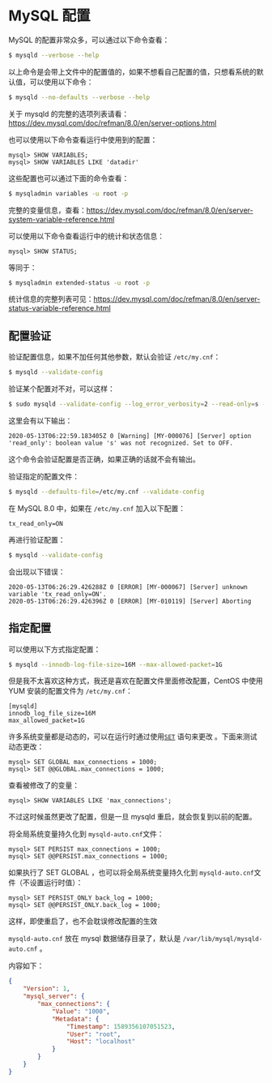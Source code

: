 # MySQL 配置

MySQL 的配置非常众多，可以通过以下命令查看：

```bash
$ mysqld --verbose --help
```

以上命令是会带上文件中的配置值的，如果不想看自己配置的值，只想看系统的默认值，可以使用以下命令：

```bash
$ mysqld --no-defaults --verbose --help
```

关于 mysqld 的完整的选项列表请看：https://dev.mysql.com/doc/refman/8.0/en/server-options.html

也可以使用以下命令查看运行中使用到的配置：

```mysql
mysql> SHOW VARIABLES;
mysql> SHOW VARIABLES LIKE 'datadir'
```

这些配置也可以通过下面的命令查看：

```bash
$ mysqladmin variables -u root -p
```

完整的变量信息，查看：https://dev.mysql.com/doc/refman/8.0/en/server-system-variable-reference.html

可以使用以下命令查看运行中的统计和状态信息：

```mysql
mysql> SHOW STATUS;
```

等同于：

```bash
$ mysqladmin extended-status -u root -p
```

统计信息的完整列表可见：https://dev.mysql.com/doc/refman/8.0/en/server-status-variable-reference.html





## 配置验证

验证配置信息，如果不加任何其他参数，默认会验证 `/etc/my.cnf`：

```bash
$ mysqld --validate-config
```

验证某个配置对不对，可以这样：

```bash
$ sudo mysqld --validate-config --log_error_verbosity=2 --read-only=s --transaction_read_only=true
```

这里会有以下输出：

```
2020-05-13T06:22:59.183405Z 0 [Warning] [MY-000076] [Server] option 'read_only': boolean value 's' was not recognized. Set to OFF.
```

这个命令会验证配置是否正确，如果正确的话就不会有输出。

验证指定的配置文件：

```bash
$ mysqld --defaults-file=/etc/my.cnf --validate-config
```

在 MySQL 8.0 中，如果在 `/etc/my.cnf` 加入以下配置：

```
tx_read_only=ON
```

再进行验证配置：

```bash
$ mysqld --validate-config
```

会出现以下错误：

```
2020-05-13T06:26:29.426288Z 0 [ERROR] [MY-000067] [Server] unknown variable 'tx_read_only=ON'.
2020-05-13T06:26:29.426396Z 0 [ERROR] [MY-010119] [Server] Aborting
```



## 指定配置

可以使用以下方式指定配置：

```bash
$ mysqld --innodb-log-file-size=16M --max-allowed-packet=1G
```

但是我不太喜欢这种方式，我还是喜欢在配置文件里面修改配置，CentOS 中使用 YUM 安装的配置文件为 `/etc/my.cnf`：

```
[mysqld]
innodb_log_file_size=16M
max_allowed_packet=1G
```

许多系统变量都是动态的，可以在运行时通过使用[`SET`](https://dev.mysql.com/doc/refman/8.0/en/set-variable.html) 语句来更改 。下面来测试动态更改：

```mysql
mysql> SET GLOBAL max_connections = 1000;
mysql> SET @@GLOBAL.max_connections = 1000;
```

查看被修改了的变量：

```mysql
mysql> SHOW VARIABLES LIKE 'max_connections';
```

不过这时候虽然更改了配置，但是一旦 mysqld 重启，就会恢复到以前的配置。

将全局系统变量持久化到 `mysqld-auto.cnf`文件：

```mysql
mysql> SET PERSIST max_connections = 1000;
mysql> SET @@PERSIST.max_connections = 1000;
```

如果执行了 SET GLOBAL ，也可以将全局系统变量持久化到 `mysqld-auto.cnf`文件（不设置运行时值）：

```mysql
mysql> SET PERSIST_ONLY back_log = 1000;
mysql> SET @@PERSIST_ONLY.back_log = 1000;
```

这样，即使重启了，也不会耽误修改配置的生效

`mysqld-auto.cnf` 放在 mysql 数据储存目录了，默认是 `/var/lib/mysql/mysqld-auto.cnf` 。

内容如下：

```json
{
    "Version": 1,
    "mysql_server": {
        "max_connections": {
            "Value": "1000",
            "Metadata": {
                "Timestamp": 1589356107051523,
                "User": "root",
                "Host": "localhost"
            }
        }
    }
}
```











